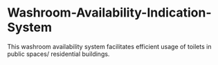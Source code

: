 # Washroom-Availability-Indication-System
This washroom availability system facilitates efficient usage of toilets in public spaces/ residential buildings.
